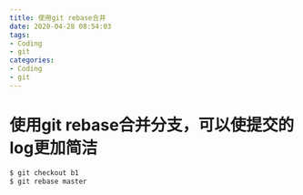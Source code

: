 ```yaml
---
title: 使用git rebase合并
date: 2020-04-28 08:54:03
tags:
- Coding
- git
categories:
- Coding
- git
---
```


# 使用git rebase合并分支，可以使提交的log更加简洁
``` bash
$ git checkout b1
$ git rebase master
```
